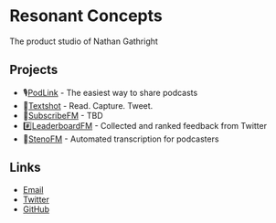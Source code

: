 # Resonant Concepts
The product studio of Nathan Gathright

## Projects
* 🎙[PodLink](https://pod.link/) - The easiest way to share podcasts
* 📸[Textshot](https://www.notion.so/resonantconcepts/Textshot-0f3e30e73a6d4c089823a4842ecb6968) - Read. Capture. Tweet.
* 🔗[SubscribeFM](https://www.notion.so/resonantconcepts/SubscribeFM-0e8c5138410348c89dab7e92ffe6d1e1) - TBD
* #️⃣[LeaderboardFM](https://www.notion.so/resonantconcepts/Leaderboard-89438f46ba3d4aeb8bd7234938574111) - Collected and ranked feedback from Twitter
* 📝[StenoFM](https://www.notion.so/resonantconcepts/Steno-a0e25d247c60477a8a088fa7c1751f25) - Automated transcription for podcasters

## Links
* [Email](mailto:hello@resonantconcepts.com)
* [Twitter](https://twitter.com/resonantconcept)
* [GitHub](https://github.com/resonantconcepts)

